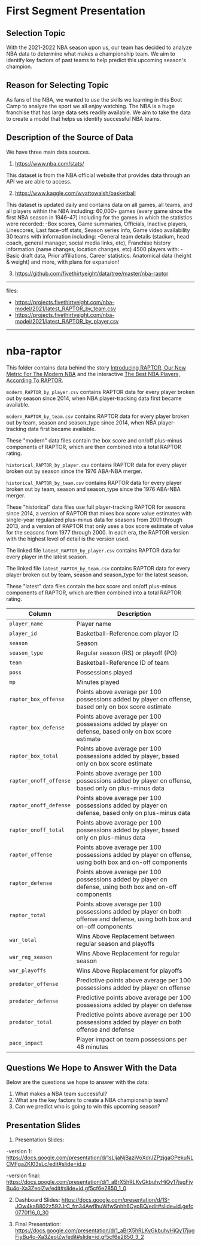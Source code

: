# First Segment Presentation 

## Selection Topic
With the 2021-2022 NBA season upon us, our team has decided to analyze NBA data to determine what makes a championship team. We aim to identify key factors of past teams to help predict this upcoming season's champion. 


## Reason for Selecting Topic
As fans of the NBA, we wanted to use the skills we learning in this Boot Camp to analyze the sport we all enjoy watching. The NBA is a huge franchise that has large data sets readily available. We aim to take the data to create a model that helps us identify successful NBA teams.  


## Description of the Source of Data
We have three main data sources. 
1. https://www.nba.com/stats/

This dataset is from the NBA official website that provides data through an API we are able to access. 

2. https://www.kaggle.com/wyattowalsh/basketball

This dataset is updated daily and contains data on all games, all teams, and all players within the NBA including:
60,000+ games (every game since the first NBA season in 1946-47) including for the games in which the statistics were recorded:
-Box scores, Game summaries, Officials, Inactive players, Linescores, Last face-off stats, Season series info, Game video availability
30 teams with information including:
  -General team details (stadium, head coach, general manager, social media links, etc), Franchise history information (name changes, location changes, etc)
4500 players with:
  -Basic draft data, Prior affiliations, Career statistics. Anatomical data (height & weight)
and more, with plans for expansion!

3. https://github.com/fivethirtyeight/data/tree/master/nba-raptor

---
files:
  - https://projects.fivethirtyeight.com/nba-model/2021/latest_RAPTOR_by_team.csv
  - https://projects.fivethirtyeight.com/nba-model/2021/latest_RAPTOR_by_player.csv
---
# nba-raptor

This folder contains data behind the story [Introducing RAPTOR, Our New Metric For The Modern NBA](https://fivethirtyeight.com/features/introducing-raptor-our-new-metric-for-the-modern-nba) and the interactive [The Best NBA Players, According To RAPTOR](https://projects.fivethirtyeight.com/nba-player-ratings/).


`modern_RAPTOR_by_player.csv` contains RAPTOR data for every player broken out by season since 2014, when NBA player-tracking data first became available.

`modern_RAPTOR_by_team.csv` contains RAPTOR data for every player broken out by team, season and season_type since 2014, when NBA player-tracking data first became available.

These "modern" data files contain the box score and on/off plus-minus components of RAPTOR, which are then combined into a total RAPTOR rating.


`historical_RAPTOR_by_player.csv` contains RAPTOR data for every player broken out by season since the 1976 ABA-NBA merger.


`historical_RAPTOR_by_team.csv` contains RAPTOR data for every player broken out by team, season and season_type since the 1976 ABA-NBA merger.

These "historical" data files use full player-tracking RAPTOR for seasons since 2014, a version of RAPTOR that mixes box score value estimates with single-year regularized plus-minus data for seasons from 2001 through 2013, and a version of RAPTOR that only uses a box score estimate of value for the seasons from 1977 through 2000. In each era, the RAPTOR version with the highest level of detail is the version used.


The linked file `latest_RAPTOR_by_player.csv` contains RAPTOR data for every player in the latest season.

The linked file `latest_RAPTOR_by_team.csv` contains RAPTOR data for every player broken out by team, season and season_type for the latest season.

These "latest" data files contain the box score and on/off plus-minus components of RAPTOR, which are then combined into a total RAPTOR rating.



Column | Description
-------|---------------
`player_name` |	Player name
`player_id` |	Basketball-Reference.com player ID
`season` |	Season
`season_type` |	Regular season (RS) or playoff (PO)
`team` |	Basketball-Reference ID of team
`poss` |	Possessions played
`mp` |	Minutes played
`raptor_box_offense` |	Points above average per 100 possessions added by player on offense, based only on box score estimate
`raptor_box_defense` |	Points above average per 100 possessions added by player on defense, based only on box score estimate
`raptor_box_total` |	Points above average per 100 possessions added by player, based only on box score estimate
`raptor_onoff_offense` |	Points above average per 100 possessions added by player on offense, based only on plus-minus data
`raptor_onoff_defense` |	Points above average per 100 possessions added by player on defense, based only on plus-minus data
`raptor_onoff_total` |	Points above average per 100 possessions added by player, based only on plus-minus data
`raptor_offense` |	Points above average per 100 possessions added by player on offense, using both box and on-off components
`raptor_defense` |	Points above average per 100 possessions added by player on defense, using both box and on-off components
`raptor_total` |	Points above average per 100 possessions added by player on both offense and defense, using both box and on-off components
`war_total` |	Wins Above Replacement between regular season and playoffs
`war_reg_season` |	Wins Above Replacement for regular season
`war_playoffs` |	Wins Above Replacement for playoffs
`predator_offense` |	Predictive points above average per 100 possessions added by player on offense
`predator_defense` |	Predictive points above average per 100 possessions added by player on defense
`predator_total` |	Predictive points above average per 100 possessions added by player on both offense and defense
`pace_impact` |	Player impact on team possessions per 48 minutes


## Questions We Hope to Answer With the Data
Below are the questions we hope to answer with the data: 

1. What makes a NBA team successful? 
2. What are the key factors to create a NBA championship team? 
3. Can we predict who is going to win this upcoming season? 

## Presentation Slides
1. Presentation Slides:

-version 1:
https://docs.google.com/presentation/d/1sLljaNjBaziVoXdrJZPzjgaGPekuNLCMFgaZKI03sLc/edit#slide=id.p

-version final:
https://docs.google.com/presentation/d/1_aBrX5hRLKyGkbuhyHiQy17jugFiyBu4o-Xa3ZeolZw/edit#slide=id.gf5cf6e2850_1_0


2. Dashboard Slides: 
https://docs.google.com/presentation/d/1S-JOw4kaB802z592JrC_fm34AwflhuWfwSnhh6CypBQ/edit#slide=id.gefc0770f16_0_30

3. Final Presentation: 
https://docs.google.com/presentation/d/1_aBrX5hRLKyGkbuhyHiQy17jugFiyBu4o-Xa3ZeolZw/edit#slide=id.gf5cf6e2850_3_2

